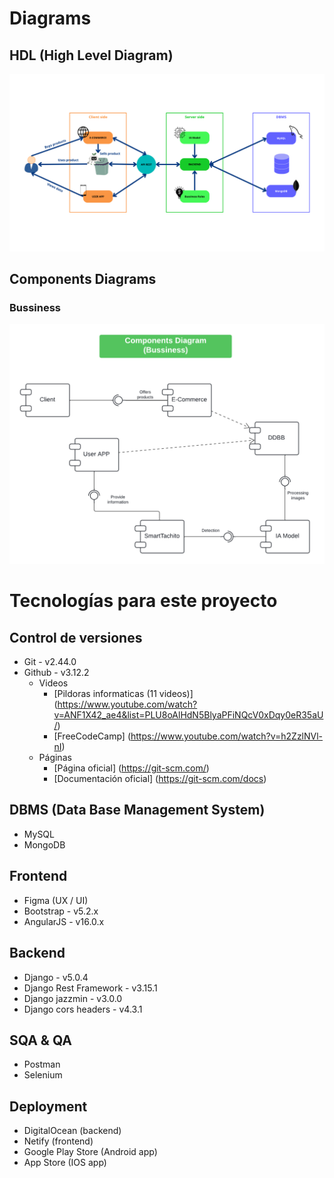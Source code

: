 # Diagrams
## HDL (High Level Diagram)
<img src="./HLD-architecture.png" alt="HLD">

## Components Diagrams
### Bussiness
<img src="./components-diagram-bussiness.png" alt="components diagram 1">

# Tecnologías para este proyecto
## Control de versiones
- Git - v2.44.0
- Github - v3.12.2
    - Videos
        - [Pildoras informaticas (11 videos)] (https://www.youtube.com/watch?v=ANF1X42_ae4&list=PLU8oAlHdN5BlyaPFiNQcV0xDqy0eR35aU/)
        - [FreeCodeCamp] (https://www.youtube.com/watch?v=h2ZzlNVl-nI)
    - Páginas
        - [Página oficial] (https://git-scm.com/)
        - [Documentación oficial] (https://git-scm.com/docs)

## DBMS (Data Base Management System)
- MySQL
- MongoDB

## Frontend
- Figma (UX / UI)
- Bootstrap - v5.2.x
- AngularJS - v16.0.x

## Backend
- Django - v5.0.4
- Django Rest Framework - v3.15.1
- Django jazzmin - v3.0.0
- Django cors headers - v4.3.1

## SQA & QA
- Postman
- Selenium

## Deployment
- DigitalOcean (backend)
- Netify (frontend)
- Google Play Store (Android app)
- App Store (IOS app)
